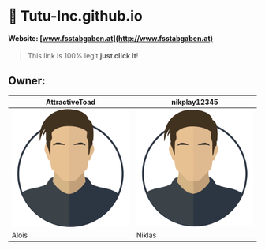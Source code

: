 # :steam_locomotive: **Tutu-Inc.github.io**

#### Website: [www.fsstabgaben.at](http://www.fsstabgaben.at)
> This link is 100% legit
> **just click it**!

## **Owner**:

AttractiveToad | nikplay12345
------------ | -------------
![Avatar](/img/avatar.png) | ![Avatar](/img/avatar.png)
Alois | Niklas

